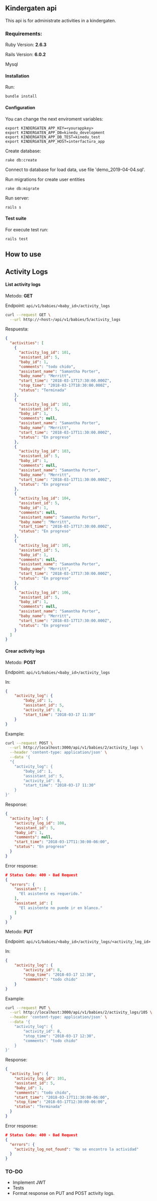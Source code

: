 ## Kindergaten api

This api is for administrate activities in a kindergaten.

### Requirements:
Ruby Version: **2.6.3**

Rails Version: **6.0.2**

Mysql

#### Installation

Run:

```
bundle install
```

#### Configuration

You can change the next enviroment variables:

```
export KINDERGATEN_APP_KEY=<yourappkey>
export KINDERGATEN_APP_DB=kinedu_development
export KINDERGATEN_APP_DB_TEST=kinedu_test
export KINDERGATEN_APP_HOST=interfactura_app
```

Create database: 

```
rake db:create
```

Connect to database for load data, use file 'demo_2019-04-04.sql'.

Run migrations for create user entities

```
rake db:migrate
```

Run server: 

```
rails s
```

#### Test suite

For execute test run:

```
rails test
```

## How to use

## Activity Logs

#### List activity logs

Metodo: **GET**

Endpoint: `api/v1/babies/<baby_id>/activity_logs`

```bash
curl --request GET \
  --url http://<host>/api/v1/babies/5/activity_logs
```

Respuesta:

```json
{
  "activities": [
    {
      "activity_log_id": 101,
      "assistant_id": 5,
      "baby_id": 1,
      "comments": "todo chido",
      "assistant_name": "Samantha Porter",
      "baby_name": "Merritt",
      "start_time": "2018-03-17T17:30:00.000Z",
      "stop_time": "2018-03-17T18:30:00.000Z",
      "status": "Terminada"
    },
    {
      "activity_log_id": 102,
      "assistant_id": 5,
      "baby_id": 1,
      "comments": null,
      "assistant_name": "Samantha Porter",
      "baby_name": "Merritt",
      "start_time": "2018-03-17T11:30:00.000Z",
      "status": "En progreso"
    },
    {
      "activity_log_id": 103,
      "assistant_id": 5,
      "baby_id": 1,
      "comments": null,
      "assistant_name": "Samantha Porter",
      "baby_name": "Merritt",
      "start_time": "2018-03-17T11:30:00.000Z",
      "status": "En progreso"
    },
    {
      "activity_log_id": 104,
      "assistant_id": 5,
      "baby_id": 1,
      "comments": null,
      "assistant_name": "Samantha Porter",
      "baby_name": "Merritt",
      "start_time": "2018-03-17T17:30:00.000Z",
      "status": "En progreso"
    },
    {
      "activity_log_id": 105,
      "assistant_id": 5,
      "baby_id": 1,
      "comments": null,
      "assistant_name": "Samantha Porter",
      "baby_name": "Merritt",
      "start_time": "2018-03-17T17:30:00.000Z",
      "status": "En progreso"
    },
    {
      "activity_log_id": 106,
      "assistant_id": 5,
      "baby_id": 1,
      "comments": null,
      "assistant_name": "Samantha Porter",
      "baby_name": "Merritt",
      "start_time": "2018-03-17T17:30:00.000Z",
      "status": "En progreso"
    }
  ]
}
```

#### Crear activity logs

Metodo: **POST**

Endpoint: `api/v1/babies/<baby_id>/activity_logs`

In: 

```json
{
	"activity_log": {
		"baby_id": 1,
		"assistant_id": 5,
		"activity_id": 8,
		"start_time": "2018-03-17 11:30"
	}
}
```

Example:

```bash
curl --request POST \
  --url http://localhost:3000/api/v1/babies/2/activity_logs \
  --header 'content-type: application/json' \
  --data '{
  "{
	"activity_log": {
		"baby_id": 1,
		"assistant_id": 5,
		"activity_id": 8,
		"start_time": "2018-03-17 11:30"
	}
}' 
```

Response:

```json
{
  "activity_log": {
    "activity_log_id": 108,
    "assistant_id": 5,
    "baby_id": 1,
    "comments": null,
    "start_time": "2018-03-17T11:30:00-06:00",
    "status": "En progreso"
  }
}
```

Error response:

```json
# Status Code: 400 - Bad Request
{
  "errors": {
    "assistant": [
      "El asistente es requerido."
    ],
    "assistant_id": [
      "El asistente no puede ir en blanco."
    ]
  }
}
```

Metodo: **PUT**

Endpoint: `api/v1/babies/<baby_id>/activity_logs/<activity_log_id>`

In: 

```json
{
	"activity_log": {
		"activity_id": 8,
		"stop_time": "2018-03-17 12:30",
		"comments": "todo chido"
	}
}
```
Example:

```bash
curl --request PUT \
  --url http://localhost:3000/api/v1/babies/2/activity_logs/105 \
  --header 'content-type: application/json' \
  --data '{
	"activity_log": {
		"activity_id": 8,
		"stop_time": "2018-03-17 12:30",
		"comments": "todo chido"
	}
}' 
```

Response:

```json
{
  "activity_log": {
    "activity_log_id": 101,
    "assistant_id": 5,
    "baby_id": 1,
    "comments": "todo chido",
    "start_time": "2018-03-17T11:30:00-06:00",
    "stop_time": "2018-03-17T12:30:00-06:00",
    "status": "Terminada"
  }
}
```

Error response:

```json
# Status Code: 400 - Bad Request
{
  "errors": {
    "activity_log_not_found": "No se encontro la actividad"
  }
}
```


### TO-DO

- Implement JWT
- Tests
- Format response on PUT and POST activity logs.


